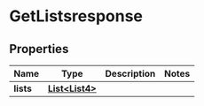 

# GetListsresponse


## Properties

| Name | Type | Description | Notes |
|------------ | ------------- | ------------- | -------------|
|**lists** | [**List&lt;List4&gt;**](List4.md) |  |  |



